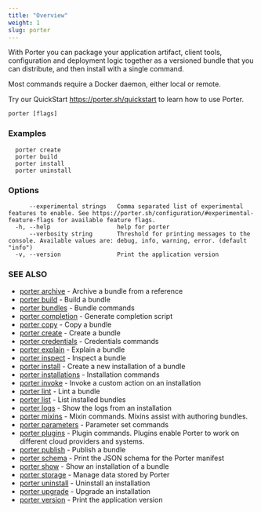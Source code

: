 ```yaml
---
title: "Overview"
weight: 1
slug: porter
---
```


With Porter you can package your application artifact, client tools, configuration and deployment logic together as a versioned bundle that you can distribute, and then install with a single command.

Most commands require a Docker daemon, either local or remote.

Try our QuickStart https://porter.sh/quickstart to learn how to use Porter.

```
porter [flags]
```

### Examples

```
  porter create
  porter build
  porter install
  porter uninstall
```

### Options

```
      --experimental strings   Comma separated list of experimental features to enable. See https://porter.sh/configuration/#experimental-feature-flags for available feature flags.
  -h, --help                   help for porter
      --verbosity string       Threshold for printing messages to the console. Available values are: debug, info, warning, error. (default "info")
  -v, --version                Print the application version
```

### SEE ALSO

- [porter archive](/cli/porter_archive/) - Archive a bundle from a reference
- [porter build](/cli/porter_build/) - Build a bundle
- [porter bundles](/cli/references/cli/bundles/) - Bundle commands
- [porter completion](/cli/porter_completion/) - Generate completion script
- [porter copy](/cli/porter_copy/) - Copy a bundle
- [porter create](/cli/porter_create/) - Create a bundle
- [porter credentials](/references/cli/credentials/) - Credentials commands
- [porter explain](/cli/porter_explain/) - Explain a bundle
- [porter inspect](/cli/porter_inspect/) - Inspect a bundle
- [porter install](/cli/porter_install/) - Create a new installation of a bundle
- [porter installations](/references/cli/installations/) - Installation commands
- [porter invoke](/cli/porter_invoke/) - Invoke a custom action on an installation
- [porter lint](/cli/porter_lint/) - Lint a bundle
- [porter list](/cli/porter_list/) - List installed bundles
- [porter logs](/cli/porter_logs/) - Show the logs from an installation
- [porter mixins](/references/cli/mixins/) - Mixin commands. Mixins assist with authoring bundles.
- [porter parameters](/references/cli/parameters/) - Parameter set commands
- [porter plugins](/references/cli/plugins/) - Plugin commands. Plugins enable Porter to work on different cloud providers and systems.
- [porter publish](/cli/porter_publish/) - Publish a bundle
- [porter schema](/cli/porter_schema/) - Print the JSON schema for the Porter manifest
- [porter show](/cli/porter_show/) - Show an installation of a bundle
- [porter storage](/cli/porter_storage/) - Manage data stored by Porter
- [porter uninstall](/cli/porter_uninstall/) - Uninstall an installation
- [porter upgrade](/cli/porter_upgrade/) - Upgrade an installation
- [porter version](/cli/porter_version/) - Print the application version
